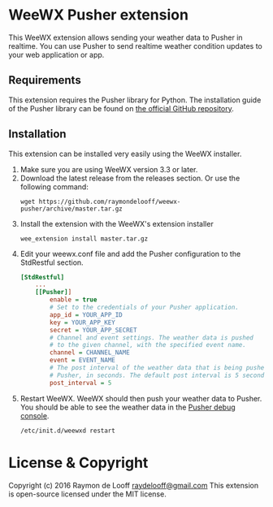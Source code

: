 # WeeWX Pusher extension
This WeeWX extension allows sending your weather data to Pusher in realtime. You can use Pusher to send realtime weather condition updates to your web application or app.

## Requirements
This extension requires the Pusher library for Python. The installation guide of the Pusher library can be found on [the official GitHub repository](https://github.com/pusher/pusher-http-python#installation).

## Installation
This extension can be installed very easily using the WeeWX installer.

1. Make sure you are using WeeWX version 3.3 or later.
2. Download the latest release from the releases section. Or use the following command:
	```shell
	wget https://github.com/raymondelooff/weewx-pusher/archive/master.tar.gz
	```
3. Install the extension with the WeeWX's extension installer
	```shell
	wee_extension install master.tar.gz
	```
4. Edit your weewx.conf file and add the Pusher configuration to the StdRestful section.
	```ini
	[StdRestful]
	    ...
	    [[Pusher]]
	        enable = true
	        # Set to the credentials of your Pusher application.
	        app_id = YOUR_APP_ID
	        key = YOUR_APP_KEY
	        secret = YOUR_APP_SECRET
	        # Channel and event settings. The weather data is pushed
	        # to the given channel, with the specified event name.
	        channel = CHANNEL_NAME
	        event = EVENT_NAME
	        # The post interval of the weather data that is being pushed to
	        # Pusher, in seconds. The default post interval is 5 seconds.
	        post_interval = 5
	```
5. Restart WeeWX. WeeWX should then push your weather data to Pusher. You should be able to see the weather data in the [Pusher debug console](https://pusher.com/docs/debugging).
	```shell
	/etc/init.d/weewxd restart
	```

# License & Copyright
Copyright (c) 2016 Raymon de Looff <raydelooff@gmail.com>
This extension is open-source licensed under the MIT license.
